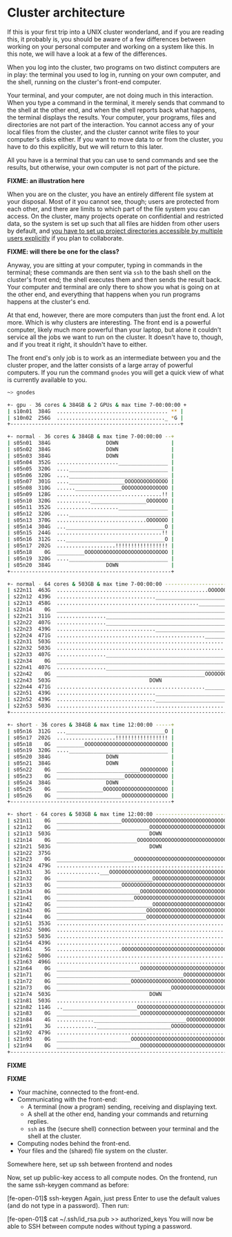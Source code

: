 # Cluster architecture

If this is your first trip into a UNIX cluster wonderland, and if you are reading this, it probably is, you should be aware of a few differences between working on your personal computer and working on a system like this. In this note, we will have a look at a few of the differences.

When you log into the cluster, two programs on two distinct computers are in play: the terminal you used to log in, running on your own computer, and the shell, running on the cluster's front-end computer.

Your terminal, and your computer, are not doing much in this interaction. When you type a command in the terminal, it merely sends that command to the shell at the other end, and when the shell reports back what happens, the terminal displays the results. Your computer, your programs, files and directories are not part of the interaction. You cannot access any of your local files from the cluster, and the cluster cannot write files to your computer's disks either. If you want to move data to or from the cluster, you have to do this explicitly, but we will return to this later.

All you have is a terminal that you can use to send commands and see the results, but otherwise, your own computer is not part of the picture.

**FIXME: an illustration here**

When you are on the cluster, you have an entirely different file system at your disposal. Most of it you cannot see, though; users are protected from each other, and there are limits to which part of the file system you can access. On the cluster, many projects operate on confidential and restricted data, so the system is set up such that all files are hidden from other users by default, and [you have to set up project directories accessible by multiple users explicitly](https://genome.au.dk/docs/projects-and-accounting) if you plan to collaborate.

**FIXME: will there be one for the class?**

Anyway, you are sitting at your computer, typing in commands in the terminal; these commands are then sent via `ssh` to the bash shell on the cluster's front end; the shell executes them and then sends the result back. Your computer and terminal are only there to show you what is going on at the other end, and everything that happens when you run programs happens at the cluster's end.

At that end, however, there are more computers than just the front end. A lot more. Which is why clusters are interesting. The front end is a powerful computer, likely much more powerful than your laptop, but alone it couldn't service all the jobs we want to run on the cluster. It doesn't have to, though, and if you treat it right, it shouldn't have to either.

The front end's only job is to work as an intermediate between you and the cluster proper, and the latter consists of a large array of powerful computers. If you run the command `gnodes` you will get a quick view of what is currently available to you.

```bash
~> gnodes

+- gpu - 36 cores & 384GB & 2 GPUs & max time 7-00:00:00 +
| s10n01  384G  .................................... ** |
| s10n02  256G  ..................................._ *G |
+-------------------------------------------------------+

+- normal - 36 cores & 384GB & max time 7-00:00:00 --+
| s05n01  384G                  DOWN                 |
| s05n02  384G                  DOWN                 |
| s05n03  384G                  DOWN                 |
| s05n04  352G  ....................________________ |
| s05n05  320G  ....________________________________ |
| s05n06  320G  ....________________________________ |
| s05n07  301G  ....__________________OOOOOOOOOOOOOO |
| s05n08  310G  ......_______________OOOOOOOOOOOOOOO |
| s05n09  128G  ..................................!! |
| s05n10  320G  ...........__________________OOOOOOO |
| s05n11  352G  ....................________________ |
| s05n12  320G  ....________________________________ |
| s05n13  370G  .............................OOOOOOO |
| s05n14  304G  ...________________________________O |
| s05n15  244G  ..................................!! |
| s05n16  312G  ...________________________________O |
| s05n17  202G  ...................!!!!!!!!!!!!!!!!! |
| s05n18    0G  _________OOOOOOOOOOOOOOOOOOOOOOOOOOO |
| s05n19  320G  ....________________________________ |
| s05n20  384G                  DOWN                 |
+----------------------------------------------------+

+- normal - 64 cores & 503GB & max time 7-00:00:00 ------------------------------+
| s22n11  463G  .................................................OOOOOOOOOOOOOOO |
| s22n12  439G  ................................________________________________ |
| s22n13  458G  ..............................................________________OO |
| s22n14    0G  ________________________________________________________________ |
| s22n21  311G  ................_______________________________________OOOOOOOOO |
| s22n22  407G  ................_______________________________________________O |
| s22n23  439G  ................................________________________________ |
| s22n24  471G  ................................................________________ |
| s22n31  503G  ................................................................ |
| s22n32  503G  ................................................................ |
| s22n33  407G  ................________________________________________________ |
| s22n34    0G  ________________________________________________________________ |
| s22n41  407G  ................________________________________________________ |
| s22n42    0G  ________________________________________________OOOOOOOOOOOOOOOO |
| s22n43  503G                                DOWN                               |
| s22n44  471G  ................................................________________ |
| s22n51  439G  ................................________________________________ |
| s22n52  439G  ................................________________________________ |
| s22n53  503G  ................................................................ |
+--------------------------------------------------------------------------------+

+- short - 36 cores & 384GB & max time 12:00:00 -----+
| s05n16  312G  ...________________________________O |
| s05n17  202G  ...................!!!!!!!!!!!!!!!!! |
| s05n18    0G  _________OOOOOOOOOOOOOOOOOOOOOOOOOOO |
| s05n19  320G  ....________________________________ |
| s05n20  384G                  DOWN                 |
| s05n21  384G                  DOWN                 |
| s05n22    0G  ___________________________OOOOOOOOO |
| s05n23    0G  ______________________OOOOOOOOOOOOOO |
| s05n24  384G                  DOWN                 |
| s05n25    0G  _______________OOOOOOOOOOOOOOOOOOOOO |
| s05n26    0G  _____________________OOOOOOOOOOOOOOO |
+----------------------------------------------------+

+- short - 64 cores & 503GB & max time 12:00:00 ---------------------------------+
| s21n11    0G  _____________________OOOOOOOOOOOOOOOOOOOOOOOOOOOOOOOOOOOOOOOOOOO |
| s21n12    0G  ______________________________OOOOOOOOOOOOOOOOOOOOOOOOOOOOOOOOOO |
| s21n13  503G                                DOWN                               |
| s21n14    0G  __________________________OOOOOOOOOOOOOOOOOOOOOOOOOOOOOOOOOOOOOO |
| s21n21  503G                                DOWN                               |
| s21n22  375G                                                              OOOO |
| s21n23    0G  _________________________OOOOOOOOOOOOOOOOOOOOOOOOOOOOOOOOOOOOOOO |
| s21n24  479G  ..............................................................OO |
| s21n31    3G  ..............___OOOOOOOOOOOOOOOOOOOOOOOOOOOOOOOOOOOOOOOOOOOOOOO |
| s21n32    0G  _______________________________OOOOOOOOOOOOOOOOOOOOOOOOOOOOOOOOO |
| s21n33    0G  _____________________OOOOOOOOOOOOOOOOOOOOOOOOOOOOOOOOOOOOOOOOOOO |
| s21n34    0G  ___________________________OOOOOOOOOOOOOOOOOOOOOOOOOOOOOOOOOOOOO |
| s21n41    0G  _________________________OOOOOOOOOOOOOOOOOOOOOOOOOOOOOOOOOOOOOOO |
| s21n42    0G  _______________________________OOOOOOOOOOOOOOOOOOOOOOOOOOOOOOOOO |
| s21n43    0G  _____________________________OOOOOOOOOOOOOOOOOOOOOOOOOOOOOOOOOOO |
| s21n44    0G  _____________________________OOOOOOOOOOOOOOOOOOOOOOOOOOOOOOOOOOO |
| s21n51  353G  ..............................................................._ |
| s21n52  500G  ...............................................................O |
| s21n53  503G  ................................................................ |
| s21n54  439G  ............................................................____ |
| s21n61    5G  .....................OOOOOOOOOOOOOOOOOOOOOOOOOOOOOOOOOOOOOOOOOOO |
| s21n62  500G  ...............................................................O |
| s21n63  496G  ..............................................................OO |
| s21n64    0G  ___________________________OOOOOOOOOOOOOOOOOOOOOOOOOOOOOOOOOOOOO |
| s21n71    0G  _________________________________________OOOOOOOOOOOOOOOOOOOOOOO |
| s21n72    0G  ________________________OOOOOOOOOOOOOOOOOOOOOOOOOOOOOOOOOOOOOOOO |
| s21n73    0G  _____________________________________OOOOOOOOOOOOOOOOOOOOOOOOOOO |
| s21n74  503G                                DOWN                               |
| s21n81  503G  ................................................................ |
| s21n82  114G  ..________________________OOOOOOOOOOOOOOOOOOOOOOOOOOOOOOOOOOOOOO |
| s21n83    0G  ___________________________OOOOOOOOOOOOOOOOOOOOOOOOOOOOOOOOOOOOO |
| s21n84    4G  ............______________________________OOOOOOOOOOOOOOOOOOOOOO |
| s21n91    3G  .............________________________OOOOOOOOOOOOOOOOOOOOOOOOOOO |
| s21n92  479G  ..............................................................OO |
| s21n93    0G  ________________________OOOOOOOOOOOOOOOOOOOOOOOOOOOOOOOOOOOOOOOO |
| s21n94    0G  ___________________________OOOOOOOOOOOOOOOOOOOOOOOOOOOOOOOOOOOOO |
+--------------------------------------------------------------------------------+
```


**FIXME**

**FIXME**

- Your machine, connected to the front-end.
- Communicating with the front-end:
  - A terminal (now a program) sending, receiving and displaying text.
  - A shell at the other end, handing your commands and returning replies.
  - `ssh` as the (secure shell) connection between your terminal and the shell at the cluster.
- Computing nodes behind the front-end.
- Your files and the (shared) file system on the cluster.

Somewhere here, set up ssh between frontend and nodes

  Now, set up public-key access to all compute nodes. On the frontend, run the same ssh-keygen command as before:

  [fe-open-01]$ ssh-keygen
  Again, just press Enter to use the default values (and do not type in a password). Then run:

  [fe-open-01]$ cat ~/.ssh/id_rsa.pub >> authorized_keys
  You will now be able to SSH between compute nodes without typing a password.
